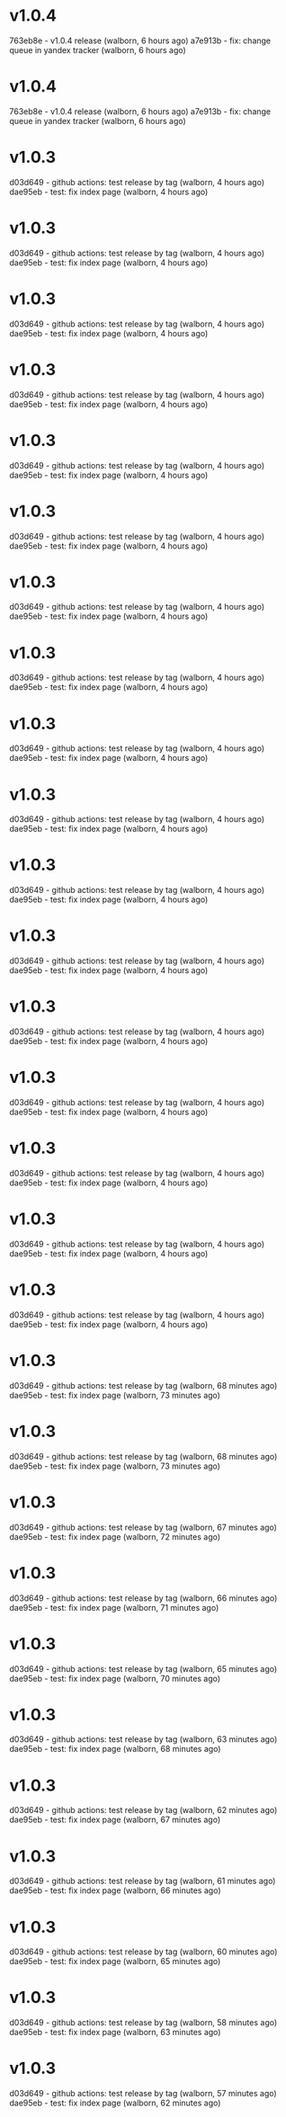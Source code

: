 # v1.0.4
763eb8e - v1.0.4 release (walborn, 6 hours ago)
 a7e913b - fix: change queue in yandex tracker (walborn, 6 hours ago)

# v1.0.4
763eb8e - v1.0.4 release (walborn, 6 hours ago)
 a7e913b - fix: change queue in yandex tracker (walborn, 6 hours ago)

# v1.0.3
d03d649 - github actions: test release by tag (walborn, 4 hours ago)
 dae95eb - test: fix index page (walborn, 4 hours ago)

# v1.0.3
d03d649 - github actions: test release by tag (walborn, 4 hours ago) dae95eb - test: fix index page (walborn, 4 hours ago)
# v1.0.3
d03d649 - github actions: test release by tag (walborn, 4 hours ago) dae95eb - test: fix index page (walborn, 4 hours ago)
# v1.0.3
d03d649 - github actions: test release by tag (walborn, 4 hours ago) dae95eb - test: fix index page (walborn, 4 hours ago)
# v1.0.3
d03d649 - github actions: test release by tag (walborn, 4 hours ago)
dae95eb - test: fix index page (walborn, 4 hours ago)
# v1.0.3
d03d649 - github actions: test release by tag (walborn, 4 hours ago)
dae95eb - test: fix index page (walborn, 4 hours ago)
# v1.0.3
d03d649 - github actions: test release by tag (walborn, 4 hours ago)
dae95eb - test: fix index page (walborn, 4 hours ago)
# v1.0.3
d03d649 - github actions: test release by tag (walborn, 4 hours ago)
dae95eb - test: fix index page (walborn, 4 hours ago)
# v1.0.3
d03d649 - github actions: test release by tag (walborn, 4 hours ago)
dae95eb - test: fix index page (walborn, 4 hours ago)
# v1.0.3
d03d649 - github actions: test release by tag (walborn, 4 hours ago)
dae95eb - test: fix index page (walborn, 4 hours ago)
# v1.0.3
d03d649 - github actions: test release by tag (walborn, 4 hours ago)
dae95eb - test: fix index page (walborn, 4 hours ago)
# v1.0.3
d03d649 - github actions: test release by tag (walborn, 4 hours ago)
dae95eb - test: fix index page (walborn, 4 hours ago)
# v1.0.3
d03d649 - github actions: test release by tag (walborn, 4 hours ago)
dae95eb - test: fix index page (walborn, 4 hours ago)
# v1.0.3
d03d649 - github actions: test release by tag (walborn, 4 hours ago)
dae95eb - test: fix index page (walborn, 4 hours ago)
# v1.0.3
d03d649 - github actions: test release by tag (walborn, 4 hours ago)
dae95eb - test: fix index page (walborn, 4 hours ago)
# v1.0.3
d03d649 - github actions: test release by tag (walborn, 4 hours ago)
dae95eb - test: fix index page (walborn, 4 hours ago)
# v1.0.3
d03d649 - github actions: test release by tag (walborn, 4 hours ago)
dae95eb - test: fix index page (walborn, 4 hours ago)
# v1.0.3
d03d649 - github actions: test release by tag (walborn, 68 minutes ago)
dae95eb - test: fix index page (walborn, 73 minutes ago)
# v1.0.3
d03d649 - github actions: test release by tag (walborn, 68 minutes ago)
dae95eb - test: fix index page (walborn, 73 minutes ago)
# v1.0.3
d03d649 - github actions: test release by tag (walborn, 67 minutes ago)
dae95eb - test: fix index page (walborn, 72 minutes ago)
# v1.0.3
d03d649 - github actions: test release by tag (walborn, 66 minutes ago)
dae95eb - test: fix index page (walborn, 71 minutes ago)
# v1.0.3
d03d649 - github actions: test release by tag (walborn, 65 minutes ago)
dae95eb - test: fix index page (walborn, 70 minutes ago)
# v1.0.3
d03d649 - github actions: test release by tag (walborn, 63 minutes ago)
dae95eb - test: fix index page (walborn, 68 minutes ago)
# v1.0.3
d03d649 - github actions: test release by tag (walborn, 62 minutes ago)
dae95eb - test: fix index page (walborn, 67 minutes ago)
# v1.0.3
d03d649 - github actions: test release by tag (walborn, 61 minutes ago)
dae95eb - test: fix index page (walborn, 66 minutes ago)
# v1.0.3
d03d649 - github actions: test release by tag (walborn, 60 minutes ago)
dae95eb - test: fix index page (walborn, 65 minutes ago)
# v1.0.3
d03d649 - github actions: test release by tag (walborn, 58 minutes ago)
dae95eb - test: fix index page (walborn, 63 minutes ago)
# v1.0.3
d03d649 - github actions: test release by tag (walborn, 57 minutes ago)
dae95eb - test: fix index page (walborn, 62 minutes ago)
